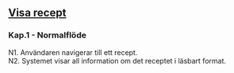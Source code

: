 ## <u>Visa recept</u>
### Kap.1 - Normalflöde
N1. Användaren navigerar till ett recept. <br>
N2. Systemet visar all information om det receptet i läsbart format. <br>